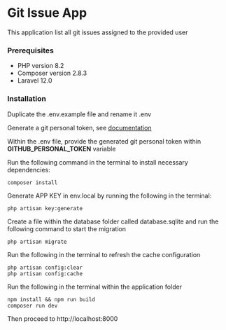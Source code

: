 # Git Issue App

This application list all git issues assigned to the provided user

### Prerequisites

- PHP version 8.2
- Composer version 2.8.3
- Laravel 12.0

### Installation

Duplicate the .env.example file and rename it .env

Generate a git personal token, see [documentation](https://docs.github.com/en/authentication/keeping-your-account-and-data-secure/managing-your-personal-access-tokens#creating-a-fine-grained-personal-access-token)

Within the .env file, provide the generated git personal token within **GITHUB_PERSONAL_TOKEN** variable

Run the following command in the terminal to install necessary dependencies:

```
composer install
```

Generate APP KEY in env.local by running the following in the terminal:

```
php artisan key:generate
```

Create a file within the database folder called database.sqlite and run the following command to start the migration

```
php artisan migrate
```

Run the following in the terminal to refresh the cache configuration

```
php artisan config:clear
php artisan config:cache
```

Run the following in the terminal within the application folder

```
npm install && npm run build
composer run dev
```

Then proceed to http://localhost:8000
